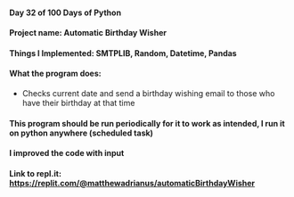 #### Day 32 of 100 Days of Python
#### Project name: Automatic Birthday Wisher
#### Things I Implemented: SMTPLIB, Random, Datetime, Pandas

#### What the program does:
- Checks current date and send a birthday wishing email to those who have their birthday at that time

#### This program should be run periodically for it to work as intended, I run it on python anywhere (scheduled task)
#### I improved the code with input

#### Link to repl.it: https://replit.com/@matthewadrianus/automaticBirthdayWisher
